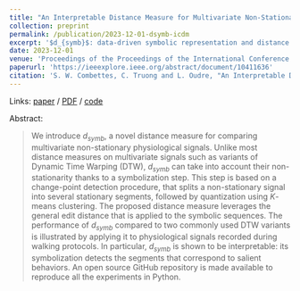 ```yaml
---
title: "An Interpretable Distance Measure for Multivariate Non-Stationary Physiological Signals"
collection: preprint
permalink: /publication/2023-12-01-dsymb-icdm
excerpt: '$d_{symb}$: data-driven symbolic representation and distance measure for multivariate time series.'
date: 2023-12-01
venue: 'Proceedings of the Proceedings of the International Conference on Data Mining Workshops (ICDMW)'
paperurl: 'https://ieeexplore.ieee.org/abstract/document/10411636'
citation: 'S. W. Combettes, C. Truong and L. Oudre, "An Interpretable Distance Measure for Multivariate Non-Stationary Physiological Signals," 2023 IEEE International Conference on Data Mining Workshops (ICDMW), Shanghai, China, 2023, pp. 533-539, doi: 10.1109/ICDMW60847.2023.00076.'
---
```


Links: [paper](https://ieeexplore.ieee.org/abstract/document/10411636) / [PDF](http://www.laurentoudre.fr/publis/ICDM2023.pdf) / [code](https://github.com/sylvaincom/d-symb)

Abstract:
>We introduce $d_{symb}$, a novel distance measure for comparing multivariate non-stationary physiological signals. Unlike most distance measures on multivariate signals such as variants of Dynamic Time Warping (DTW), $d_{symb}$ can take into account their non-stationarity thanks to a symbolization step. This step is based on a change-point detection procedure, that splits a non-stationary signal into several stationary segments, followed by quantization using $K$-means clustering. The proposed distance measure leverages the general edit distance that is applied to the symbolic sequences. The performance of $d_{symb}$ compared to two commonly used DTW variants is illustrated by applying it to physiological signals recorded during walking protocols. In particular, $d_{symb}$ is shown to be interpretable: its symbolization detects the segments that correspond to salient behaviors. An open source GitHub repository is made available to reproduce all the experiments in Python.